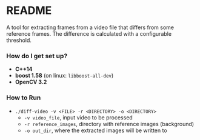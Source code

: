 # README #

A tool for extracting frames from a video file that differs from some reference frames. The difference is calculated with a configurable threshold.

### How do I get set up? ###

* **C++14**
* **boost 1.58** (on linux: `libboost-all-dev`)
* **OpenCV 3.2**

### How to Run ###

- `./diff-video -v <FILE> -r <DIRECTORY> -o <DIRECTORY>`
	- `-v video_file`, input video to be processed
	- `-r reference_images`, directory with reference images (background)
    - `-o out_dir`, where the extracted images will be written to
